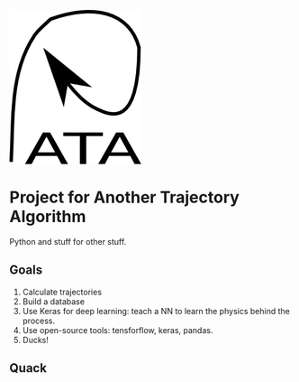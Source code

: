 ![alt text](pata.png "PATA logo")

# Project for Another Trajectory Algorithm

Python and stuff for other stuff.

## Goals

1. Calculate trajectories
1. Build a database
1. Use Keras for deep learning: teach a NN to learn the physics behind the process.
1. Use open-source tools: tensforflow, keras, pandas.
1. Ducks!

## Quack